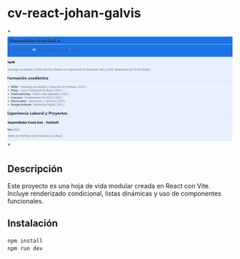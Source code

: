 # cv-react-johan-galvis
"![alt text](image.png)"

## Descripción

Este proyecto es una hoja de vida modular creada en React con Vite. Incluye renderizado condicional, listas dinámicas y uso de componentes funcionales.

## Instalación

```bash
npm install
npm run dev
